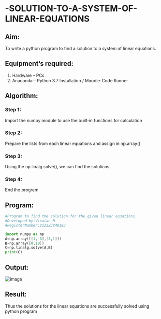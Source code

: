 # -SOLUTION-TO-A-SYSTEM-OF-LINEAR-EQUATIONS
## Aim:
To write a python program to find a solution to a system of linear equations.
## Equipment’s required:
1. 	Hardware – PCs
2. 	Anaconda – Python 3.7 Installation / Moodle-Code Runner
## Algorithm:
### Step 1: 
Import the numpy module to use the built-in functions for calculation
### Step 2: 
Prepare the lists from each linear equations and assign in np.array()
### Step 3: 
Using the np.linalg.solve(), we can find the solutions.
### Step 4: 
End the program
## Program:
```python
#Program to find the solution for the given linear equations.
#Developed by:Visalan H
#RegisterNumber:212223240183

import numpy as np
A=np.array([[1,-3],[3,1]])
B=np.array([0,10])
C=np.linalg.solve(A,B)
print(C)
```
## Output:
![image](https://github.com/Visalan-H/-SOLUTION-TO-A-SYSTEM-OF-LINEAR-EQUATIONS/assets/152077751/a1021506-8bff-4b5e-acae-353ec42d6b5c)

## Result: 
Thus the solutions for the linear equations are successfully solved using python program

